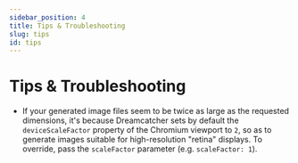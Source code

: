 ```yaml
---
sidebar_position: 4
title: Tips & Troubleshooting
slug: tips
id: tips
---
```


# Tips & Troubleshooting

- If your generated image files seem to be twice as large as the requested dimensions, it's because Dreamcatcher sets by default the `deviceScaleFactor` property of the Chromium viewport to `2`, so as to generate images suitable for high-resolution "retina" displays. To override, pass the `scaleFactor` parameter (e.g. `scaleFactor: 1`).
